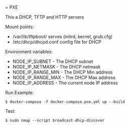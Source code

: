 = PXE

This a DHCP, TFTP and HTTP servers

Mount points:

- /var/lib/tftpboot/ serves (initrd, kernel, grub.cfg)
- /etc/dhcp/dhcpd.conf config file for DHCP

Environment variables:

- NODE_IP_SUBNET - The DHCP subnet
- NODE_IP_NETMASK - The DHCP netmask
- NODE_IP_RANGE_MIN - The DHCP Min address
- NODE_IP_RANGE_MAX - The DHCP Max address
- NODE_IP_ADDRESS - The current node IP address

Run Example:

```text
$ docker-compose -f docker-compose.pxe.yml up --build
```

Test:

```text
$ sudo nmap --script broadcast-dhcp-discover
```
